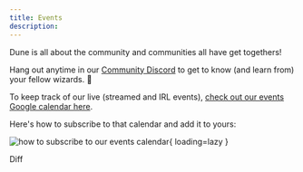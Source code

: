 ```yaml
---
title: Events
description: 
---
```


Dune is all about the community and communities all have get togethers!

Hang out anytime in our [Community Discord](https://discord.gg/BJBHFR6sdy) to get to know (and learn from) your fellow wizards. 🧙

To keep track of our live (streamed and IRL events), [check out our events Google calendar here](https://calendar.google.com/calendar/u/0/embed?src=c_0014af9d67a37fb498e0baac82a4feaa5d9d4f0627cd8d84f7ca425da79e8049@group.calendar.google.com).

Here's how to subscribe to that calendar and add it to yours:

![how to subscribe to our events calendar](images/subscribe-to-events-calendar.gif){ loading=lazy }

Diff